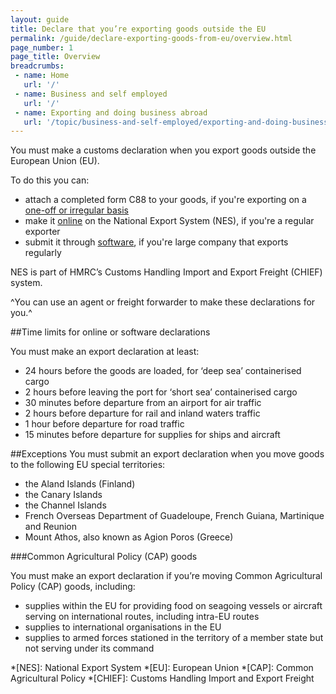```yaml
---
layout: guide
title: Declare that you’re exporting goods outside the EU
permalink: /guide/declare-exporting-goods-from-eu/overview.html
page_number: 1
page_title: Overview
breadcrumbs:
 - name: Home
   url: '/'
 - name: Business and self employed
   url: '/'
 - name: Exporting and doing business abroad
   url: '/topic/business-and-self-employed/exporting-and-doing-business-abroad.html'   
---
```

You must make a customs declaration when you export goods outside the European Union (EU). 

To do this you can:

- attach a completed form C88 to your goods, if you're exporting on a [one-off or irregular basis](/send-goods-abroad.html)
- make it [online](/guide/declare-exporting-goods-from-eu/make-export-declaration-online.html) on the National Export System (NES), if you're a regular exporter
- submit it through [software](/guide/declare-exporting-goods-from-eu/other-way-make-export-declaration.html), if you're large company that exports regularly

NES is part of HMRC’s Customs Handling Import and Export Freight (CHIEF) system. 

^You can use an agent or freight forwarder to make these declarations for you.^

##Time limits for online or software declarations

You must make an export declaration at least: 

- 24 hours before the goods are loaded, for ‘deep sea’ containerised cargo
- 2 hours before leaving the port for ‘short sea’ containerised cargo
- 30 minutes before departure from an airport for air traffic 
- 2 hours before departure for rail and inland waters traffic
- 1 hour before departure for road traffic 
- 15 minutes before departure for supplies for ships and aircraft 

##Exceptions
You must submit an export declaration when you move goods to the following EU special territories:

- the Aland Islands (Finland)
- the Canary Islands
- the Channel Islands
- French Overseas Department of Guadeloupe, French Guiana, Martinique and Reunion    
- Mount Athos, also known as Agion Poros (Greece)

###Common Agricultural Policy (CAP) goods

You must make an export declaration if you’re moving Common Agricultural Policy (CAP) goods, including:

- supplies within the EU for providing food on seagoing vessels or aircraft serving on international routes, including intra-EU routes
- supplies to international organisations in the EU
- supplies to armed forces stationed in the territory of a member state but not serving under its command

*[NES]: National Export System
*[EU]: European Union
*[CAP]: Common Agricultural Policy
*[CHIEF]: Customs Handling Import and Export Freight
